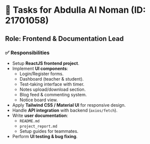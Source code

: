 # 📌 Tasks for Abdulla Al Noman (ID: 21701058)

## Role: Frontend & Documentation Lead

### ✅ Responsibilities
- Setup **ReactJS frontend project**.
- Implement **UI components**:
  - Login/Register forms.
  - Dashboard (teacher & student).
  - Test-taking interface with timer.
  - Notes upload/download section.
  - Blog feed & commenting system.
  - Notice board view.
- Apply **Tailwind CSS / Material UI** for responsive design.
- Handle **API integration** with backend (`axios/fetch`).
- Write **user documentation**:
  - `README.md`
  - `project_report.md`
  - Setup guides for teammates.
- Perform **UI testing & bug fixing**.

